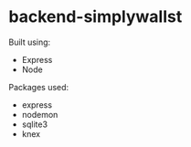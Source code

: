 # backend-simplywallst

Built using:

- Express
- Node

Packages used:

- express
- nodemon
- sqlite3
- knex
